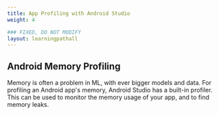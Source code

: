 ```yaml
---
title: App Profiling with Android Studio
weight: 4

### FIXED, DO NOT MODIFY
layout: learningpathall
---
```


## Android Memory Profiling
Memory is often a problem in ML, with ever bigger models and data. For profiling an Android app's memory, Android Studio has a built-in profiler. This can be used to monitor the memory usage of your app, and to find memory leaks.

